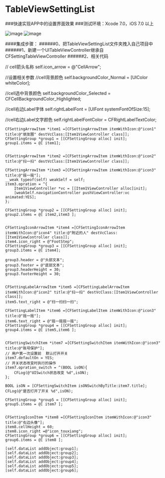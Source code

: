 # TableViewSettingList
###快速实现APP中的设置界面效果
###测试环境：Xcode 7.0，iOS 7.0 以上

![image](http://cdn.cocimg.com/bbs/attachment/Fid_19/19_332211_cb7c79b31692752.png)
![image](http://cdn.cocimg.com/bbs/attachment/Fid_19/19_332211_550ce9a4925a741.png)


####集成步骤：
######0、把TableViewSettingList文件夹拽入自己项目中
######1、新建一个UITableViewController继承自CFSettingTableViewController
######2、相关代码

// cell箭头名称
self.icon_arrow = @"CellArrow";
    
//设置相关参数
//cell背景颜色
self.backgroundColor_Normal = [UIColor whiteColor];

//cell选中背景颜色
self.backgroundColor_Selected = CFCellBackgroundColor_Highlighted;

//cell右边Label字体
self.rightLabelFont = [UIFont systemFontOfSize:15];

//cell右边Label文字颜色
self.rightLabelFontColor = CFRightLabelTextColor;
    
    
    CFSettingArrowItem *item1 =[CFSettingArrowItem itemWithIcon:@"icon1" title:@"朋友圈" destVcClass:[Item1ViewController class]];
    CFSettingGroup *group1 = [[CFSettingGroup alloc] init];
    group1.items = @[ item1];
    
    
    CFSettingArrowItem *item2 =[CFSettingArrowItem itemWithIcon:@"icon2" title:@"扫一扫" destVcClass:[Item1ViewController class]];
    
    CFSettingArrowItem *item3 =[CFSettingArrowItem itemWithIcon:@"icon3" title:@"摇一摇"];
    __weak typeof(self) weakSelf = self;
    item3.opration = ^{
        Item1ViewController *vc = [[Item1ViewController alloc]init];
        [weakSelf.navigationController pushViewController:vc animated:YES];
    };
    
    CFSettingGroup *group2 = [[CFSettingGroup alloc] init];
    group2.items = @[ item2,item3 ];
    
    
    CFSettingIconArrowItem *item4 =[CFSettingIconArrowItem itemWithIcon:@"icon4" title:@"附近的人" destVcClass:[Item1ViewController class]];
    item4.icon_right = @"FootStep";
    CFSettingGroup *group3 = [[CFSettingGroup alloc] init];
    group3.items = @[ item4];
    
    group3.header = @"头部文本";
    group3.footer = @"底部文本";
    group3.headerHeight = 30;
    group3.footerHeight = 30;
    
    
    CFSettingLabelArrowItem *item5 =[CFSettingLabelArrowItem itemWithIcon:@"icon2" title:@"扫一扫" destVcClass:[Item1ViewController class]];
    item5.text_right = @"扫一扫扫一扫";
    
    CFSettingLabelItem *item6 =[CFSettingLabelItem itemWithIcon:@"icon3" title:@"摇一摇"];
    item6.text_right = @"摇一摇摇一摇";
    CFSettingGroup *group4 = [[CFSettingGroup alloc] init];
    group4.items = @[ item5,item6 ];
    
    
    CFSettingSwitchItem *item7 =[CFSettingSwitchItem itemWithIcon:@"icon3" title:@"账号保护"];
    // 用户第一次设置前  默认打开开关
    item7.defaultOn = YES;
    // 开关状态改变时执行的操作
    item7.opration_switch = ^(BOOL isON){
        CFLog(@"UISwitch状态改变 %d",isON);
    };
    
    BOOL isON = [CFSettingSwitchItem isONSwitchByTitle:item7.title];
    CFLog(@"是否打开了开关 %d",isON);
    
    CFSettingGroup *group5 = [[CFSettingGroup alloc] init];
    group5.items = @[ item7 ];
    
    
    CFSettingIconItem *item8 =[CFSettingIconItem itemWithIcon:@"icon3" title:@"右边头像"];
    item8.cellHeight = 60;
    item8.icon_right =@"icon_touxiang";
    CFSettingGroup *group6 = [[CFSettingGroup alloc] init];
    group6.items = @[ item8 ];
    
    [self.dataList addObject:group1];
    [self.dataList addObject:group2];
    [self.dataList addObject:group3];
    [self.dataList addObject:group4];
    [self.dataList addObject:group5];
    [self.dataList addObject:group6];
    

